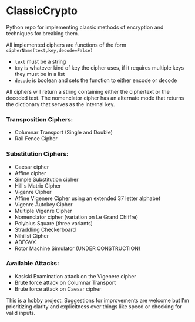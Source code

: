 # ClassicCrypto
Python repo for implementing classic methods of encryption and techniques for breaking them.

All implemented ciphers are functions of the form `cipherName(text,key,decode=False)`
*  `text` must be a string
*  `key` is whatever kind of key the cipher uses, if it requires multiple keys they must be in a list
*  `decode` is boolean and sets the function to either encode or decode

All ciphers will return a string containing either the ciphertext or the decoded text.
The nomenclator cipher has an alternate mode that returns the dictionary that serves as the internal key.

### Transposition Ciphers:
* Columnar Transport (Single and Double)
* Rail Fence Cipher

### Substitution Ciphers:
* Caesar cipher
* Affine cipher
* Simple Substitution cipher
* Hill's Matrix Cipher
* Vigenre Cipher
* Affine Vigenere Cipher using an extended 37 letter alphabet
* Vigenre Autokey Cipher
* Multiple Vigenre Cipher
* Nomenclator cipher (variation on Le Grand Chiffre)
* Polybius Square (three variants)
* Straddling Checkerboard
* Nihilist Cipher
* ADFGVX
* Rotor Machine Simulator (UNDER CONSTRUCTION)

### Available Attacks:
* Kasiski Examination attack on the Vigenere cipher
* Brute force attack on Columnar Transport
* Brute force attack on Caesar cipher


This is a hobby project. Suggestions for improvements are welcome but I'm prioritizing clarity and explicitness over things like speed or checking for valid inputs.
